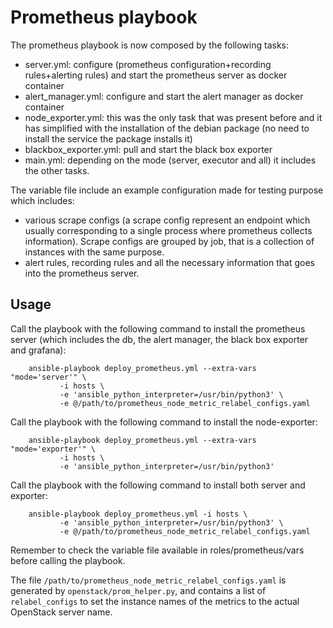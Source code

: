 # Prometheus playbook
The prometheus playbook is now composed by the following tasks:
* server.yml: configure (prometheus configuration+recording rules+alerting rules) and start the prometheus server as docker container
* alert_manager.yml: configure and start the alert manager as docker container
* node_exporter.yml: this was the only task that was present before and it has simplified with the installation of the debian package (no need to install the service the package installs it)
* blackbox_exporter.yml: pull and start the black box exporter
* main.yml: depending on the mode (server, executor and all) it includes the other tasks.

The variable file include an example configuration made for testing purpose which includes: 
* various scrape configs (a scrape config represent an endpoint which usually corresponding to a single process where prometheus collects information). Scrape configs are grouped by job, that is a collection of instances with the same purpose. 
* alert rules, recording rules and all the necessary information that goes into the prometheus server. 

## Usage
Call the playbook with the following command to install the prometheus server (which includes the db, the alert manager, the black box exporter and grafana): 

```
    ansible-playbook deploy_prometheus.yml --extra-vars "mode='server'" \
           -i hosts \
           -e 'ansible_python_interpreter=/usr/bin/python3' \
           -e @/path/to/prometheus_node_metric_relabel_configs.yaml
```

Call the playbook with the following command to install the node-exporter: 

```
    ansible-playbook deploy_prometheus.yml --extra-vars "mode='exporter'" \
           -i hosts \
           -e 'ansible_python_interpreter=/usr/bin/python3'
```

Call the playbook with the following command to install both server and exporter: 

```
    ansible-playbook deploy_prometheus.yml -i hosts \
           -e 'ansible_python_interpreter=/usr/bin/python3' \
           -e @/path/to/prometheus_node_metric_relabel_configs.yaml
```

Remember to check the variable file available in roles/prometheus/vars before calling the playbook. 

The file `/path/to/prometheus_node_metric_relabel_configs.yaml` is generated by `openstack/prom_helper.py`, and contains a list of `relabel_configs` to set the instance names of the metrics to the actual OpenStack server name.
